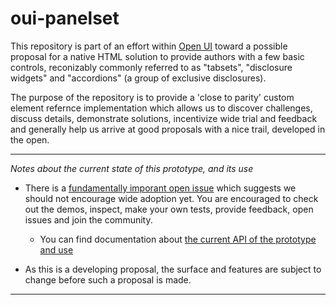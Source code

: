 # oui-panelset

This repository is part of an effort within [Open UI](https://open-ui.org) toward a possible proposal for a native HTML solution to provide authors with a few basic controls, reconizably commonly referred to as "tabsets", "disclosure widgets" and "accordions" (a group of exclusive disclosures).

The purpose of the repository is to provide a 'close to parity' custom element refernce implementation which allows us to discover challenges, discuss details, demonstrate solutions, incentivize wide trial and feedback and generally help us arrive at good proposals with a nice trail, developed in the open.


---
*Notes about the current state of this prototype, and its use*

* There is a [fundamentally imporant open issue](https://github.com/tabvengers/spicy-sections/issues/65) which suggests we should not encourage wide adoption yet.  You are encouraged to check out the demos, inspect, make your own tests, provide feedback, open issues and join the community.
    * You can find documentation about [the current API of the prototype and use](https://tabvengers.github.io/spicy-sections/)

* As this is a developing proposal, the surface and features are subject to change before such a proposal is made. 

---

